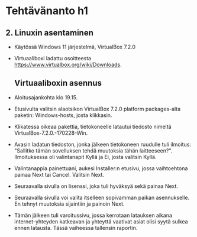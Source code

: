 # Tehtävänanto h1

## 2. Linuxin asentaminen
- Käytössä Windows 11 järjestelmä, VirtualBox 7.2.0
- Virtuaaliboxi ladattu osoitteesta https://www.virtualbox.org/wiki/Downloads.

  ## Virtuaaliboxin asennus
- Aloitusajankohta klo 19.15.
- Etusivulta valitsin alaotsikon VirtualBox 7.2.0 platform packages-alta paketin: Windows-hosts, josta klikkasin.
- Klikatessa oikeaa pakettia, tietokoneelle latautui tiedosto nimeltä VirtualBox-7.2.0.-170228-Win.
- Avasin ladatun tiedoston, jonka jälkeen tietokoneen ruudulle tuli ilmoitus: "Sallitko tämän sovelluksen tehdä muutoksia tähän laitteeseen?". Ilmoituksessa oli valintanapit Kyllä ja Ei, josta valitsin Kyllä.
- Valintanappia painettuani, aukesi Installer:n etusivu, jossa vaihtoehtona painaa Next tai Cancel. Valitsin Next. 
- Seuraavalla sivulla on lisenssi, joka tuli hyväksyä sekä painaa Next.
- Seuraavalla sivulla voi valita itselleen sopivamman paikan asennukselle. En tehnyt muutoksia sijaintiin ja painoin Next.
- Tämän jälkeen tuli varoitussivu, jossa kerrotaan latauksen aikana internet-yhteyden katkeavan ja yhteyttä vaativat asiat olisi syytä sulkea ennen latausta. Tässä vaiheessa tallensin raportin. 
